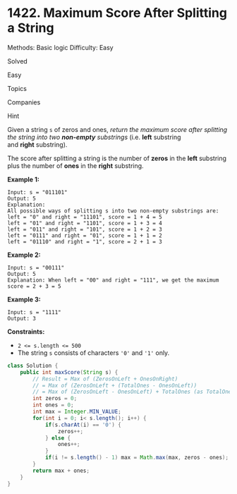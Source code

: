# 1422. Maximum Score After Splitting a String

Methods: Basic logic
Difficulty: Easy

Solved

Easy

Topics

Companies

Hint

Given a string `s` of zeros and ones, *return the maximum score after splitting the string into two **non-empty** substrings* (i.e. **left** substring and **right** substring).

The score after splitting a string is the number of **zeros** in the **left** substring plus the number of **ones** in the **right** substring.

**Example 1:**

```
Input: s = "011101"
Output: 5
Explanation:
All possible ways of splitting s into two non-empty substrings are:
left = "0" and right = "11101", score = 1 + 4 = 5
left = "01" and right = "1101", score = 1 + 3 = 4
left = "011" and right = "101", score = 1 + 2 = 3
left = "0111" and right = "01", score = 1 + 1 = 2
left = "01110" and right = "1", score = 2 + 1 = 3

```

**Example 2:**

```
Input: s = "00111"
Output: 5
Explanation: When left = "00" and right = "111", we get the maximum score = 2 + 3 = 5

```

**Example 3:**

```
Input: s = "1111"
Output: 3

```

**Constraints:**

- `2 <= s.length <= 500`
- The string `s` consists of characters `'0'` and `'1'` only.

```java
class Solution {
    public int maxScore(String s) {
        // Result = Max of (ZerosOnLeft + OnesOnRight)
        // = Max of (ZerosOnLeft + (TotalOnes - OnesOnLeft))
        // = Max of (ZerosOnLeft - OnesOnLeft) + TotalOnes (as TotalOnes is constant)
        int zeros = 0;
        int ones = 0;
        int max = Integer.MIN_VALUE;
        for(int i = 0; i< s.length(); i++) {
            if(s.charAt(i) == '0') {
                zeros++;
            } else {
                ones++;
            }
            if(i != s.length() - 1) max = Math.max(max, zeros - ones);
        }
        return max + ones;
    }
}
```